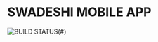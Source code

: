 # SWADESHI MOBILE APP

![BUILD STATUS](https://build.appcenter.ms/v0.1/apps/6d107ab1-17f7-4c33-9d54-8739b380c6ea/branches/master/badge)(#)

